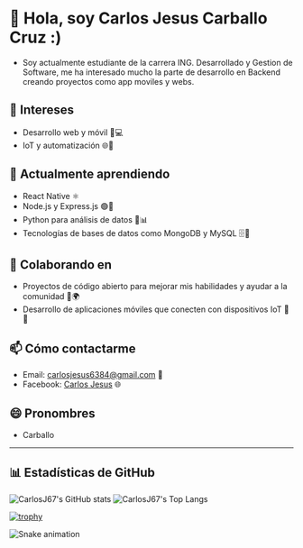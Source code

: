 # 👋 Hola, soy Carlos Jesus Carballo Cruz :)
- Soy actualmente estudiante de la carrera ING. Desarrollado y Gestion de Software, me ha interesado mucho la parte de desarrollo en Backend creando proyectos como app moviles y webs.

## 👀 Intereses
- Desarrollo web y móvil 📱💻
- IoT y automatización 🌐🔧

## 🌱 Actualmente aprendiendo
- React Native ⚛️
- Node.js y Express.js 🟢🚀
- Python para análisis de datos 🐍📊
- Tecnologías de bases de datos como MongoDB y MySQL 🗄️💾

## 💞️ Colaborando en
- Proyectos de código abierto para mejorar mis habilidades y ayudar a la comunidad 👐🌍
- Desarrollo de aplicaciones móviles que conecten con dispositivos IoT 📲🔌

## 📫 Cómo contactarme
- Email: [carlosjesus6384@gmail.com](carlosjesus6384@gmail.com) 📧
- Facebook: [Carlos Jesus](https://www.facebook.com/carlosjesus.carballocruz.1) 🌐
## 😄 Pronombres
- Carballo 

---

## 📊 Estadísticas de GitHub

![CarlosJ67's GitHub stats](https://github-readme-stats.vercel.app/api?username=CarlosJ67&show_icons=true&theme=radical)
![CarlosJ67's Top Langs](https://github-readme-stats.vercel.app/api/top-langs/?username=CarlosJ67&layout=compact&theme=radical)

[![trophy](https://github-profile-trophy.vercel.app/?username=CarlosJ67&theme=radical)](https://github.com/ryo-ma/github-profile-trophy)

![Snake animation](https://github.com/CarlosJ67/CarlosJ67/blob/output/github-contribution-grid-snake.svg)


